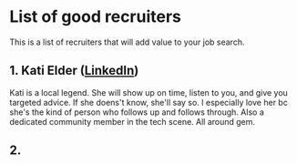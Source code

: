 # List of good recruiters
This is a list of recruiters that will add value to your job search.

## 1. Kati Elder ([LinkedIn](https://www.linkedin.com/in/katielder/))
Kati is a local legend. She will show up on time, listen to you, and give you targeted advice. If she doens't know, she'll say so. I especially love her bc she's the kind of person who follows up and follows through. Also a dedicated community member in the tech scene. All around gem.

## 2. 
